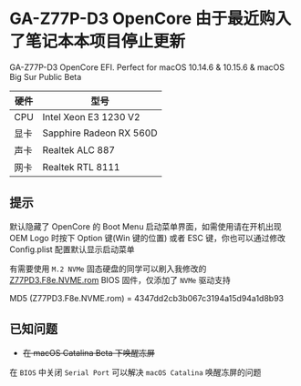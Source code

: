 # GA-Z77P-D3 OpenCore 由于最近购入了笔记本本项目停止更新
GA-Z77P-D3 OpenCore EFI. Perfect for macOS 10.14.6 & 10.15.6 & macOS Big Sur Public Beta

| 硬件 | 型号 |
| ----| ---- |
| CPU | Intel Xeon E3 1230 V2 |
| 显卡 | Sapphire Radeon RX 560D |
| 声卡 | Realtek ALC 887 |
| 网卡 | Realtek RTL 8111 |
## 提示
默认隐藏了 OpenCore 的 Boot Menu 启动菜单界面，如需使用请在开机出现 OEM Logo 时按下 Option 键(Win 键的位置) 或者 ESC 键，你也可以通过修改 Config.plist 配置默认显示启动菜单

有需要使用 `M.2 NVMe` 固态硬盘的同学可以刷入我修改的 [Z77PD3.F8e.NVME.rom](https://github.com/cloverkits/GA-Z77P-D3-EFI/blob/master/Z77PD3.F8e.NVME.rom?raw=true) BIOS 固件，仅添加了 `NVMe` 驱动支持

MD5 (Z77PD3.F8e.NVME.rom) = 4347dd2cb3b067c3194a15d94a1d8b93

## 已知问题
- ~~在 macOS Catalina Beta 下唤醒冻屏~~

在 `BIOS` 中关闭 `Serial Port` 可以解决 `macOS Catalina` 唤醒冻屏的问题

